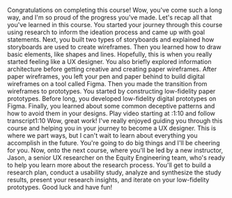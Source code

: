 Congratulations on completing this course! Wow, you've come such a long way, and I'm so proud of the progress you've made. Let's recap all that you've learned in this course. You started your journey through this course using research to inform the ideation process and came up with goal statements. Next, you built two types of storyboards and explained how storyboards are used to create wireframes. Then you learned how to draw basic elements, like shapes and lines. Hopefully, this is when you really started feeling like a UX designer. You also briefly explored information architecture before getting creative and creating paper wireframes. After paper wireframes, you left your pen and paper behind to build digital wireframes on a tool called Figma. Then you made the transition from wireframes to prototypes. You started by constructing low-fidelity paper prototypes. Before long, you developed low-fidelity digital prototypes on Figma. Finally, you learned about some common deceptive patterns and how to avoid them in your designs.
Play video starting at :1:10 and follow transcript1:10
Wow, great work! I've really enjoyed guiding you through this course and helping you in your journey to become a UX designer. This is where we part ways, but I can't wait to learn about everything you accomplish in the future. You're going to do big things and I'll be cheering for you. Now, onto the next course, where you'll be led by a new instructor, Jason, a senior UX researcher on the Equity Engineering team, who's ready to help you learn more about the research process. You'll get to build a research plan, conduct a usability study, analyze and synthesize the study results, present your research insights, and iterate on your low-fidelity prototypes. Good luck and have fun!